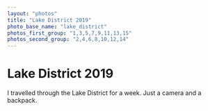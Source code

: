 ```yaml
---
layout: "photos"
title: "Lake District 2019"
photo_base_name: "lake_district"
photos_first_group: "1,3,5,7,9,11,13,15"
photos_second_group: "2,4,6,8,10,12,14"
---
```


# Lake District 2019
I travelled through the Lake District for a week. Just a camera and a backpack.